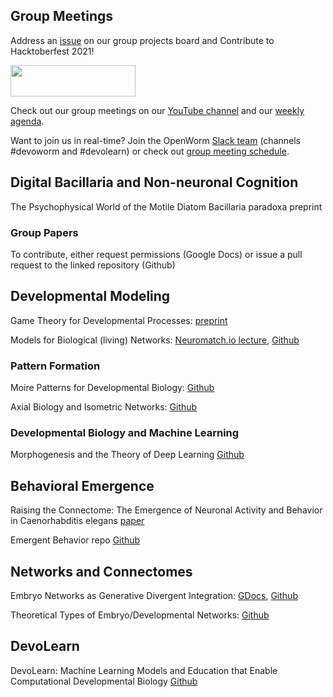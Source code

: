 ## Group Meetings

Address an [issue](https://github.com/devoworm/Group-Meetings/projects/1) on our group projects board and Contribute to Hacktoberfest 2021!   

<IMG width="200" height="50" SRC = "https://github.com/devoworm/Digital-Bacillaria/blob/master/Hacktoberfest/hf_logo.png">

Check out our group meetings on our [YouTube channel](https://www.youtube.com/channel/UChGTq41_rJwmZ1I4j7SezWQ) and our [weekly agenda](https://docs.google.com/spreadsheets/d/1dbYBQRztJzhO9fbPDLBFutSk6tqFaiGbEauvFELoCbM/edit#gid=0).
  
Want to join us in real-time? Join the OpenWorm [Slack team](https://launchpass.com/openworm) (channels #devoworm and #devolearn) or check out [group meeting schedule](https://devoworm.weebly.com/schedulejoin.html).
  
## Digital Bacillaria and Non-neuronal Cognition

The Psychophysical World of the Motile Diatom Bacillaria paradoxa  preprint

### Group Papers
To contribute, either request permissions (Google Docs) or issue a pull request to the linked repository (Github)

## Developmental Modeling
Game Theory for Developmental Processes: [preprint](https://www.researchgate.net/publication/357510553_Game_Theory_of_Developmental_Processes)

Models for Biological (living) Networks: [Neuromatch.io lecture](https://docs.google.com/presentation/d/1hYQJjhmG0t5fIWgzdhdmoNjyhEEu6Mj85ULwoBafxa8/edit#slide=id.g72374b405e_0_27), [Github](https://github.com/devoworm/Theoretical-Types-of-Embryo-Developmental-Networks)
  
### Pattern Formation
Moire Patterns for Developmental Biology: [Github](https://github.com/devoworm/AoDT/tree/master/Moire%20Patterns%20for%20Developmental%20Data)

Axial Biology and Isometric Networks: [Github](https://github.com/devoworm/AoDT/tree/master/Isometric%20Structures)  

### Developmental Biology and Machine Learning
Morphogenesis and the Theory of Deep Learning [Github](https://github.com/devoworm/Proposals-Public-Lectures/blob/master/Morphogenesis%20and%20Theory%20of%20Deep%20Learning/Abstract.md)

## Behavioral Emergence

Raising the Connectome: The Emergence of Neuronal Activity and Behavior in Caenorhabditis elegans [paper](https://www.researchgate.net/publication/344389012_Raising_the_Connectome_The_Emergence_of_Neuronal_Activity_and_Behavior_in_Caenorhabditis_elegans?_sg%5B0%5D=5UAehodnwFhorZ0c0SRPTSisThGHAIzUi60s5rEZP-LD0BvDOcelIqYEmhV-NRg8FIAACmeuQ5tGIukYRBzM8Rr7s03WghxXMMDdxFoQ.dZSv-VSgAULD-qXj9Df4_Fk07Clv47k20obD2YvtQEtv8q2bwjxPWetMvzSkCHZBPDbSNT8RO8UEDz8oVPHLCQ)
  
Emergent Behavior repo [Github](https://github.com/devoworm/Emergent-Behavior/)

## Networks and Connectomes

Embryo Networks as Generative Divergent Integration: [GDocs](https://docs.google.com/document/d/1UOGvkIwH3gr6EA48Uau4xUX2hR1PQWIeCb-kGm-U6Fc/edit), [Github](https://github.com/devoworm/Theoretical-Types-of-Embryo-Developmental-Networks/blob/master/Embryogenetic-Connectome%20Integration/README.md)

Theoretical Types of Embryo/Developmental Networks: [Github](https://github.com/devoworm/Theoretical-Types-of-Embryo-Developmental-Networks/blob/master/Review-document.md)

## DevoLearn
DevoLearn: Machine Learning Models and Education that Enable Computational Developmental Biology [Github](https://github.com/DevoLearn/devolearn/blob/master/paper.md)   
